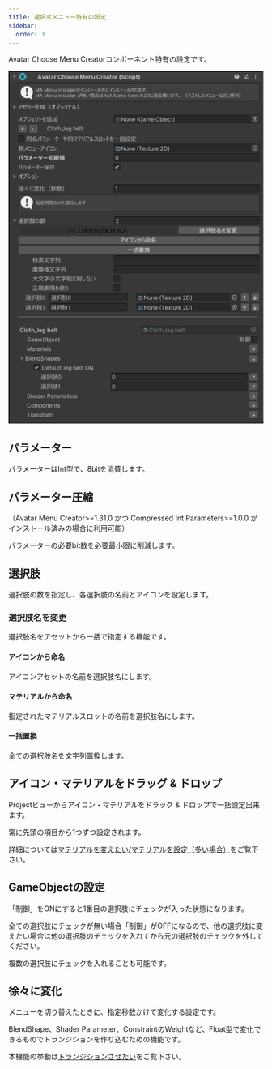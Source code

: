 ```yaml
---
title: 選択式メニュー特有の設定
sidebar:
  order: 3
---
```


Avatar Choose Menu Creatorコンポーネント特有の設定です。

![](../../../assets/imgs/amc-component-choose.png)

## パラメーター

パラメーターはInt型で、8bitを消費します。

## パラメーター圧縮

（Avatar Menu Creator>=1.31.0 かつ Compressed Int Parameters>=1.0.0 がインストール済みの場合に利用可能）

パラメーターの必要bit数を必要最小限に削減します。

## 選択肢

選択肢の数を指定し、各選択肢の名前とアイコンを設定します。

### 選択肢名を変更

選択肢名をアセットから一括で指定する機能です。

#### アイコンから命名

アイコンアセットの名前を選択肢名にします。

#### マテリアルから命名

指定されたマテリアルスロットの名前を選択肢名にします。

#### 一括置換

全ての選択肢名を文字列置換します。

## アイコン・マテリアルをドラッグ & ドロップ

Projectビューからアイコン・マテリアルをドラッグ & ドロップで一括設定出来ます。

常に先頭の項目から1つずつ設定されます。

詳細については[マテリアルを変えたい/マテリアルを設定（多い場合）](/usecases/material/#マテリアルを設定多い場合)をご覧下さい。

## GameObjectの設定

「制御」をONにすると1番目の選択肢にチェックが入った状態になります。

全ての選択肢にチェックが無い場合「制御」がOFFになるので、他の選択肢に変えたい場合は他の選択肢のチェックを入れてから元の選択肢のチェックを外してください。

複数の選択肢にチェックを入れることも可能です。

## 徐々に変化

メニューを切り替えたときに、指定秒数かけて変化する設定です。

BlendShape、Shader Parameter、ConstraintのWeightなど、Float型で変化できるものでトランジションを作り込むための機能です。

本機能の挙動は[トランジションさせたい](/usecases/period)をご覧下さい。
